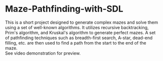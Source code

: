 # Maze-Pathfinding-with-SDL
This is a short project designed to generate complex mazes and solve them using a set of well-known algorithms. It utilizes recursive backtracking, Prim's algorithm, and Kruskal's algorithm to generate perfect mazes. A set of pathfinding techniques such as breadth-first search, A-star, dead-end filling, etc. are then used to find a path from the start to the end of the maze.
<br>See video demonstration for preview.
